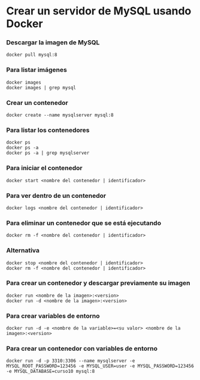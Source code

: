 # Crear un servidor de MySQL usando Docker

### Descargar la imagen de MySQL

```
docker pull mysql:8
```

### Para listar imágenes

```
docker images
docker images | grep mysql
```

### Crear un contenedor

```
docker create --name mysqlserver mysql:8
```

### Para listar los contenedores

```
docker ps
docker ps -a
docker ps -a | grep mysqlserver
```

### Para iniciar el contenedor

```
docker start <nombre del contenedor | identificador>
```

### Para ver dentro de un contenedor

```
docker logs <nombre del contenedor | identificador>
```

### Para eliminar un contenedor que se está ejecutando

```
docker rm -f <nombre del contenedor | identificador>
```

### Alternativa

```
docker stop <nombre del contenedor | identificador>
docker rm -f <nombre del contenedor | identificador>
```

### Para crear un contenedor y descargar previamente su imagen

```
docker run <nombre de la imagen>:<version>
docker run -d <nombre de la imagen>:<version>
```

### Para crear variables de entorno

```
docker run -d -e <nombre de la variable>=<su valor> <nombre de la imagen>:<version>
```

### Para crear un contenedor con variables de entorno

```
docker run -d -p 3310:3306 --name mysqlserver -e MYSQL_ROOT_PASSWORD=123456 -e MYSQL_USER=user -e MYSQL_PASSWORD=123456 -e MYSQL_DATABASE=curso10 mysql:8
```
